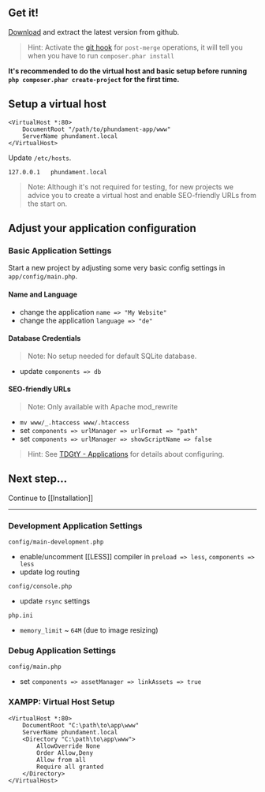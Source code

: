 Get it!
-------

[Download](https://github.com/phundament/app/tags) and extract the latest version from github.

> Hint: Activate the [git hook](https://github.com/phundament/app/tree/master/git-hooks/post-merge) for `post-merge` operations, it will tell you when you have to run `composer.phar install`

**It's recommended to do the virtual host and basic setup before running `php composer.phar create-project` for the first time.**

Setup a virtual host
--------------------

    <VirtualHost *:80>
        DocumentRoot "/path/to/phundament-app/www"
        ServerName phundament.local
    </VirtualHost>

Update `/etc/hosts`.

    127.0.0.1	phundament.local

> Note: Although it's not required for testing, for new projects we advice you to create a virtual host and enable SEO-friendly URLs from the start on.


Adjust your application configuration
-------------------------------------

### Basic Application Settings

Start a new project by adjusting some very basic config settings in `app/config/main.php`.


#### Name and Language

 * change the application `name => "My Website"`
 * change the application `language => "de"`

#### Database Credentials

> Note: No setup needed for default SQLite database.

  * update `components => db` 

#### SEO-friendly URLs

> Note: Only available with Apache mod_rewrite

 * `mv www/_.htaccess www/.htaccess`
 * set `components => urlManager => urlFormat => "path"`
 * set `components => urlManager => showScriptName => false`

> Hint: See [TDGtY - Applications](http://www.yiiframework.com/doc/guide/1.1/en/basics.application) for details about configuring.


Next step...
------------

Continue to [[Installation]]


***

### Development Application Settings

`config/main-development.php`

  * enable/uncomment [[LESS]] compiler in `preload => less`, `components => less`
  * update log routing

`config/console.php`

  * update `rsync` settings

`php.ini`

  * `memory_limit` ~ `64M` (due to image resizing)

### Debug Application Settings

`config/main.php`

  * set `components => assetManager => linkAssets => true`

  
### XAMPP: Virtual Host Setup

```
<VirtualHost *:80>
    DocumentRoot "C:\path\to\app\www"
    ServerName phundament.local
    <Directory "C:\path\to\app\www">
        AllowOverride None
        Order Allow,Deny
        Allow from all
        Require all granted
    </Directory>    
</VirtualHost>
```